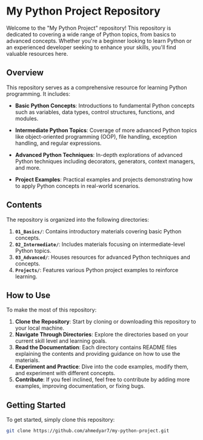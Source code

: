 # My Python Project Repository

Welcome to the "My Python Project" repository! This repository is dedicated to covering a wide range of Python topics, from basics to advanced concepts. Whether you're a beginner looking to learn Python or an experienced developer seeking to enhance your skills, you'll find valuable resources here.

## Overview

This repository serves as a comprehensive resource for learning Python programming. It includes:

- **Basic Python Concepts**: Introductions to fundamental Python concepts such as variables, data types, control structures, functions, and modules.
  
- **Intermediate Python Topics**: Coverage of more advanced Python topics like object-oriented programming (OOP), file handling, exception handling, and regular expressions.

- **Advanced Python Techniques**: In-depth explorations of advanced Python techniques including decorators, generators, context managers, and more.

- **Project Examples**: Practical examples and projects demonstrating how to apply Python concepts in real-world scenarios.

## Contents

The repository is organized into the following directories:

1. **`01_Basics/`**: Contains introductory materials covering basic Python concepts.
2. **`02_Intermediate/`**: Includes materials focusing on intermediate-level Python topics.
3. **`03_Advanced/`**: Houses resources for advanced Python techniques and concepts.
4. **`Projects/`**: Features various Python project examples to reinforce learning.

## How to Use

To make the most of this repository:

1. **Clone the Repository**: Start by cloning or downloading this repository to your local machine.
2. **Navigate Through Directories**: Explore the directories based on your current skill level and learning goals.
3. **Read the Documentation**: Each directory contains README files explaining the contents and providing guidance on how to use the materials.
4. **Experiment and Practice**: Dive into the code examples, modify them, and experiment with different concepts.
5. **Contribute**: If you feel inclined, feel free to contribute by adding more examples, improving documentation, or fixing bugs.

## Getting Started

To get started, simply clone this repository:

```bash
git clone https://github.com/ahmedyar7/my-python-project.git
